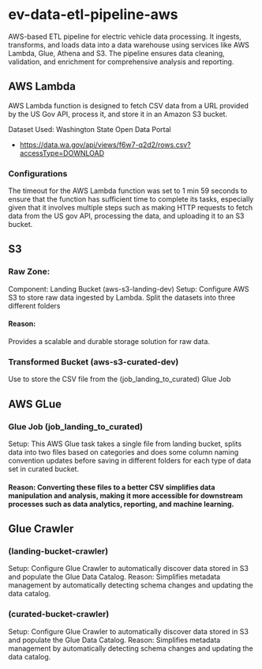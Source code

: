 # ev-data-etl-pipeline-aws
AWS-based ETL pipeline for electric vehicle data processing. It ingests, transforms, and loads data into a data warehouse using services like AWS Lambda, Glue, Athena and S3. The pipeline ensures data cleaning, validation, and enrichment for comprehensive analysis and reporting.

## AWS Lambda
 AWS Lambda function is designed to fetch CSV data from a URL provided by the US Gov API, process it, and store it in an Amazon S3 bucket.

Dataset Used:
Washington State Open Data Portal

- https://data.wa.gov/api/views/f6w7-q2d2/rows.csv?accessType=DOWNLOAD

### Configurations 
The timeout for the AWS Lambda function was set to 1 min 59 seconds to ensure that the function has sufficient time to complete its tasks, especially given that it involves multiple steps such as making HTTP requests to fetch data from the US gov API, processing the data, and uploading it to an S3 bucket.

## S3
### Raw Zone:
Component: Landing Bucket (aws-s3-landing-dev)
Setup: Configure AWS S3 to store raw data ingested by Lambda. Split the datasets into three different folders
#### Reason: 
Provides a scalable and durable storage solution for raw data.

 ### Transformed Bucket (aws-s3-curated-dev)
 Use to store the CSV file from the (job_landing_to_curated) Glue Job


 ## AWS GLue
### Glue Job (job_landing_to_curated)
Setup: This AWS Glue task takes a single file from landing bucket, splits data into two files based on categories and does some column naming convention updates before saving in different folders for each type of data set in curated bucket.  


#### Reason: Converting these files to a better CSV simplifies data manipulation and analysis, making it more accessible for downstream processes such as data analytics, reporting, and machine learning.


## Glue Crawler 
### (landing-bucket-crawler)
Setup: Configure Glue Crawler to automatically discover data stored in S3 and populate the Glue Data Catalog.
Reason: Simplifies metadata management by automatically detecting schema changes and updating the data catalog.


### (curated-bucket-crawler)
Setup: Configure Glue Crawler to automatically discover data stored in S3 and populate the Glue Data Catalog.
Reason: Simplifies metadata management by automatically detecting schema changes and updating the data catalog.
